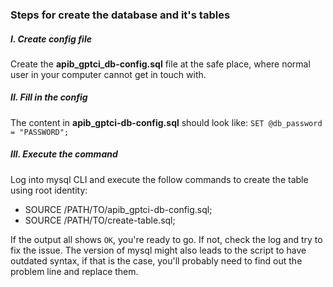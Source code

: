 ### Steps for create the database and it's tables

##### I. Create config file
Create the **apib_gptci_db-config.sql** file at the safe place, where normal user in your computer cannot get in touch with.

##### II. Fill in the config
The content in **apib_gptci-db-config.sql** should look like: 
```SET @db_password = "PASSWORD";```

##### III. Execute the command
Log into mysql CLI and execute the follow commands to create the table using root identity:
- SOURCE /PATH/TO/apib_gptci-db-config.sql;
- SOURCE /PATH/TO/create-table.sql;

If the output all shows `OK`, you're ready to go. If not, check the log and try to fix the issue. The version of mysql might also leads to the script to have outdated syntax, if that is the case, you'll probably need to find out the problem line and replace them.